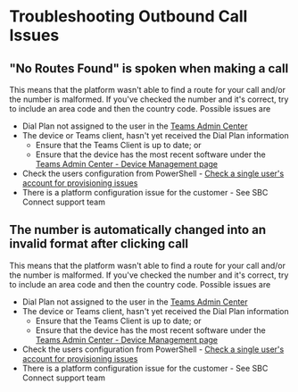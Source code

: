 # Troubleshooting Outbound Call Issues

## "No Routes Found" is spoken when making a call
This means that the platform wasn't able to find a route for your call and/or the number is malformed.
If you've checked the number and it's correct, try to include an area code and then the country code.
Possible issues are
- Dial Plan not assigned to the user in the [Teams Admin Center](https://admin.teams.microsoft.com)
- The device or Teams client, hasn't yet received the Dial Plan information
  - Ensure that the Teams Client is up to date; or
  - Ensure that the device has the most recent software under the [Teams Admin Center - Device Management page](https://admin.teams.microsoft.com/devices/ipphones)
- Check the users configuration from PowerShell - [Check a single user's account for provisioning issues](pages/check-user-configuration.md)
- There is a platform configuration issue for the customer - See SBC Connect support team


## The number is automatically changed into an invalid format after clicking call
This means that the platform wasn't able to find a route for your call and/or the number is malformed.
If you've checked the number and it's correct, try to include an area code and then the country code.
Possible issues are
- Dial Plan not assigned to the user in the [Teams Admin Center](https://admin.teams.microsoft.com)
- The device or Teams client, hasn't yet received the Dial Plan information
  - Ensure that the Teams Client is up to date; or
  - Ensure that the device has the most recent software under the [Teams Admin Center - Device Management page](https://admin.teams.microsoft.com/devices/ipphones)
- Check the users configuration from PowerShell - [Check a single user's account for provisioning issues](pages/check-user-configuration.md)
- There is a platform configuration issue for the customer - See SBC Connect support team
